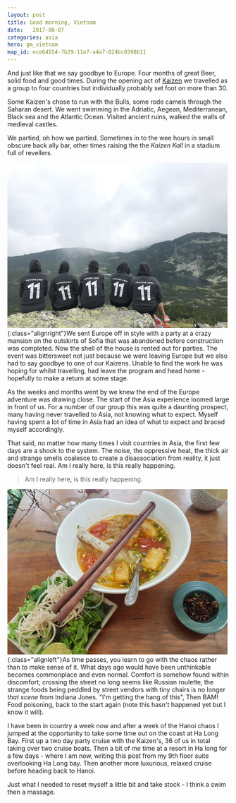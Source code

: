 ```yaml
---
layout: post
title: Good morning, Vietnam
date:   2017-08-07
categories: asia
hero: gm_vietnam
map_id: ece64554-7b29-11e7-a4a7-024bc0398b11
---
```

And just like that we say goodbye to Europe. Four months of great Beer, solid food and good times. During the opening act of [Kaizen](https://remoteyear.com/itinerary-kaizen) we travelled as a group to four countries but individually probably set foot on more than 30.

Some Kaizen's chose to run with the Bulls, some rode camels through the Saharan desert. We went swimming in the Adriatic, Aegean, Mediterranean, Black sea and the Atlantic Ocean. Visited ancient ruins, walked the walls of medieval castles.

We partied, oh how we partied. Sometimes in to the wee hours in small obscure back ally bar, other times raising the the *Kaizen Kall* in a stadium full of revellers.

![Kaizens in their natural habitat](/assets/img/posts/kaizens_in_the_wild.png){:class="alignright"}We sent Europe off in style with a party at a crazy mansion on the outskirts of Sofia that was abandoned before construction was completed. Now the shell of the house is rented out for parties. The event was bittersweet not just because we were leaving Europe but we also had to say goodbye to one of our Kaizens. Unable to find the work he was hoping for whilst travelling, had leave the program and head home - hopefully to make a return at some stage.

As the weeks and months went by we knew the end of the Europe adventure was drawing close. The start of the Asia experience loomed large in front of us. For a number of our group this was quite a daunting prospect, many having never travelled to Asia, not knowing what to expect. Myself having spent a lot of time in Asia had an idea of what to expect and braced myself accordingly.

That said, no matter how many times I visit countries in Asia, the first few days are a shock to the system. The noise, the oppressive heat, the thick air and strange smells coalesce to create a disassociation from reality, it just doesn't feel real. Am I really here, is this really happening.

> Am I really here, is this really happening.

![Breakfast in Hanoi](/assets/img/posts/hanoi_breakfast.png){:class="alignleft"}As time passes, you learn to go with the chaos rather than to make sense of it. What days ago would have been unthinkable becomes commonplace and even normal. Comfort is somehow found within discomfort, crossing the street no long seems like Russian roulette, the strange foods being peddled by street vendors with tiny chairs is no longer *that scene* from Indiana Jones. "I'm getting the hang of this", Then BAM! Food poisoning, back to the start again (note this hasn't happened yet but I know it will).

I have been in country a week now and after a week of the Hanoi chaos I jumped at the opportunity to take some time out on the coast at Ha Long Bay. First up a two day party cruise with the Kaizen's, 36 of us in total taking over two cruise boats. Then a bit of _me_ time at a resort in Ha long for a few days - where I am now, writing this post from my 9th floor suite overlooking Ha Long bay. Then another more luxurious, relaxed cruise before heading back to Hanoi.

Just what I needed to reset myself a little bit and take stock - I think a swim then a massage.
